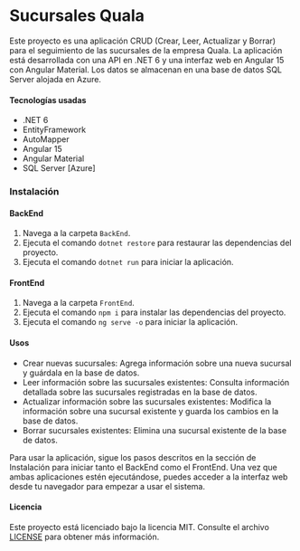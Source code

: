 # Sucursales Quala

Este proyecto es una aplicación CRUD (Crear, Leer, Actualizar y Borrar) para el seguimiento de las sucursales de la empresa Quala. La aplicación está desarrollada con una API en .NET 6 y una interfaz web en Angular 15 con Angular Material. Los datos se almacenan en una base de datos SQL Server alojada en Azure.

#### Tecnologías usadas

- .NET 6
- EntityFramework
- AutoMapper
- Angular 15
- Angular Material
- SQL Server [Azure]

### Instalación

#### BackEnd

1. Navega a la carpeta `BackEnd`.
2. Ejecuta el comando `dotnet restore` para restaurar las dependencias del proyecto.
3. Ejecuta el comando `dotnet run` para iniciar la aplicación.

#### FrontEnd

1. Navega a la carpeta `FrontEnd`.
2. Ejecuta el comando `npm i` para instalar las dependencias del proyecto.
3. Ejecuta el comando `ng serve -o` para iniciar la aplicación.

#### Usos

- Crear nuevas sucursales: Agrega información sobre una nueva sucursal y guárdala en la base de datos.
- Leer información sobre las sucursales existentes: Consulta información detallada sobre las sucursales registradas en la base de datos.
- Actualizar información sobre las sucursales existentes: Modifica la información sobre una sucursal existente y guarda los cambios en la base de datos.
- Borrar sucursales existentes: Elimina una sucursal existente de la base de datos.

Para usar la aplicación, sigue los pasos descritos en la sección de Instalación para iniciar tanto el BackEnd como el FrontEnd. Una vez que ambas aplicaciones estén ejecutándose, puedes acceder a la interfaz web desde tu navegador para empezar a usar el sistema.

#### Licencia

Este proyecto está licenciado bajo la licencia MIT. Consulte el archivo [LICENSE](https://github.com/mit/licenses/blob/master/MIT-LICENSE.txt "LICENSE") para obtener más información.
